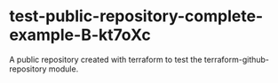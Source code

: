 # test-public-repository-complete-example-B-kt7oXc
A public repository created with terraform to test the terraform-github-repository module.
